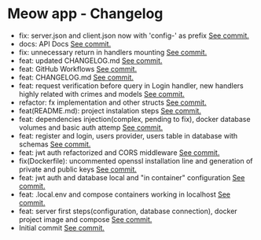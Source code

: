 # Meow app - Changelog
 - fix: server.json and client.json now with 'config-' as prefix [See commit.](https://github.com/luisnquin/meow-app/commit/50caf6f75d8480689ecdb830f293cdc9f4471ab5)<br>
 - docs: API Docs [See commit.](https://github.com/luisnquin/meow-app/commit/1460d9440b9020c95e1da2fcf9fe45f47b908e80)<br>
 - fix: unnecessary return in handlers mounting [See commit.](https://github.com/luisnquin/meow-app/commit/e7da909e217d297a2167704277f60a537841c784)<br>
 - feat: updated CHANGELOG.md [See commit.](https://github.com/luisnquin/meow-app/commit/f61d52d7853055b1419f768e50a1890f8f2b0862)<br>
 - feat: GitHub Workflows [See commit.](https://github.com/luisnquin/meow-app/commit/4bf4ff2115ba4e2803f84ce1644a520ec870189e)<br>
 - feat: CHANGELOG.md [See commit.](https://github.com/luisnquin/meow-app/commit/98103f796851352f7499fd1f89d7836dc49a1573)<br>
 - feat: request verification before query in Login handler, new handlers highly related with crimes and models [See commit.](https://github.com/luisnquin/meow-app/commit/65912bbb062bb6e869ed3280ff89e4a60df1f392)<br>
 - refactor: fx implementation and other structs [See commit.](https://github.com/luisnquin/meow-app/commit/0cd552b88b900a642dcbc4f41b8a28ababf62527)<br>
 - feat(README.md): project instalation steps [See commit.](https://github.com/luisnquin/meow-app/commit/e7ded7da585c197179178e3bd5ba3cfa833bb8b3)<br>
 - feat: dependencies injection(complex, pending to fix), docker database volumes and basic auth attemp [See commit.](https://github.com/luisnquin/meow-app/commit/e18047cf53a6ed4cfc93bd59ce3e5f3fa3e81050)<br>
 - feat: register and login, users provider, users table in database with schemas [See commit.](https://github.com/luisnquin/meow-app/commit/971bc6e88bb48e2f0aa03d6004aa73db38ab5c16)<br>
 - feat: jwt auth refactorized and CORS middleware [See commit.](https://github.com/luisnquin/meow-app/commit/86782e20ac8e56bece0e86969639cd45413b0899)<br>
 - fix(Dockerfile): uncommented openssl installation line and generation of private and public keys [See commit.](https://github.com/luisnquin/meow-app/commit/70cae4c6623405be9068e2acfe209094fad1506d)<br>
 - feat: jwt auth and database local and "in container" configuration [See commit.](https://github.com/luisnquin/meow-app/commit/e219bdf6bd38426f62861f69ecd3a479fc1ca185)<br>
 - feat: .local.env and compose containers working in localhost [See commit.](https://github.com/luisnquin/meow-app/commit/883f89fa8b33b7bffc25b480ebaf0ca8447cbff7)<br>
 - feat: server first steps(configuration, database connection), docker project image and compose [See commit.](https://github.com/luisnquin/meow-app/commit/a302331467168754b1267e04ad7da0200e3590f2)<br>
 - Initial commit [See commit.](https://github.com/luisnquin/meow-app/commit/4f2068caabba824e667e7cd71b52f8dbe78f8c73)<br>